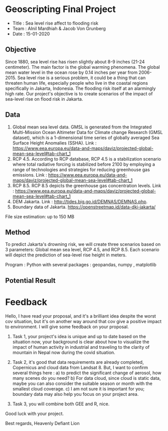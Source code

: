 # Geoscripting Final Project
* Title : Sea level rise affect to flooding risk 
* Team : AInil Mardhiah & Jacob Von Grunberg
* Date : 15-01-2020

## Objective
Since 1880, sea level rise has risen slightly about 8-9 inches (21-24 centimeter). The main factor is the global warming phenomena. The global mean water level in the ocean rose by 0.14 inches per year from 2006- 2015. Sea level rise is a serious problem, it could be a thing that can threaten human life, especially people who live in the coastal regions specifically in Jakarta, Indonesia. The flooding risk itself at an alarmingly high rate. Our project's objective is to create scenarios of the impact of sea-level rise on flood risk in Jakarta.

## Data
1. Global mean sea level data. GMSL is generated from the Integrated Multi-Mission Ocean Altimeter Data for Climate change Research (GMSL dataset), which is a 1-dimensional time series of globally averaged Sea Surface Height Anomalies (SSHA).
Link : https://www.eea.europa.eu/data-and-maps/daviz/projected-global-mean-sea-level#tab-chart_1
2. RCP 4.5. According to RCP database, RCP 4.5 is a stabilization scenario where total radiative forcing is stabilized before 2100 by employing a range of technologies and strategies for reducing greenhouse gas emissions.
Link : https://www.eea.europa.eu/data-and-maps/daviz/projected-global-mean-sea-level#tab-chart_1
3. RCP 8.5. RCP 8.5 depicts the greenhouse gas concentration levels.
Link : https://www.eea.europa.eu/data-and-maps/daviz/projected-global-mean-sea-level#tab-chart_1
4. DEM Jakarta. 
Link : http://tides.big.go.id/DEMNAS/DEMNAS.php. 
5. Boundary data of Jakarta.
https://openstreetmap.id/data-dki-jakarta/

File size estimation: up to 150 MB

## Method
To predict Jakarta's drowning risk, we will create three scenarios based on 3 parameters: Global mean sea level, RCP 4.5, and RCP 8.5. Each scenario will depict the prediction of sea-level rise height in meters.

Program :
Python with several packages : geopandas, numpy , matplotlib 

## Potential Result







# Feedback

Hello, I have read your proposal, and it's a brilliant idea despite the worst cov situation, but it's on another way around that cov give a positive impact to environment. I will give some feedback on your proposal.

1. Task 1, your project's idea is unique and up to date based on the situation now, your background is clear about how to visualize the impact of human activity in industrial and traveling to the clarity of mountain in Nepal now during the covid situation.

2. Task 2, it's good that data requirements are already completed, Copernicus and cloud data from Landsat 8. 
But, I want to confirm several things here : 
a) to predict the significant change of aerosol, how many scenes do you need?
b) For data cloud, since cloud is static data, maybe you can also consider the suitable season or month with the smallest cloud coverage.
c) I am not sure it is important for you; boundary data may also help you focus on your project area.

3. Task 3, you will combine both GEE and R, nice.

Good luck with your project.

Best regards,
Heavenly Defiant Lion




